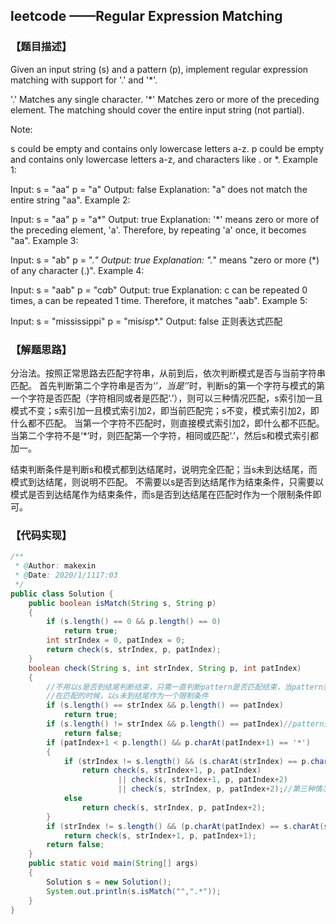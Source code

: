## leetcode ——Regular Expression Matching
### 【题目描述】
Given an input string (s) and a pattern (p), implement regular expression matching with support for '.' and '*'.

'.' Matches any single character.
'*' Matches zero or more of the preceding element.
The matching should cover the entire input string (not partial).

Note:

s could be empty and contains only lowercase letters a-z.
p could be empty and contains only lowercase letters a-z, and characters like . or *.
Example 1:

Input:
s = "aa"
p = "a"
Output: false
Explanation: "a" does not match the entire string "aa".
Example 2:

Input:
s = "aa"
p = "a*"
Output: true
Explanation: '*' means zero or more of the preceding element, 'a'. Therefore, by repeating 'a' once, it becomes "aa".
Example 3:

Input:
s = "ab"
p = ".*"
Output: true
Explanation: ".*" means "zero or more (*) of any character (.)".
Example 4:

Input:
s = "aab"
p = "c*a*b"
Output: true
Explanation: c can be repeated 0 times, a can be repeated 1 time. Therefore, it matches "aab".
Example 5:

Input:
s = "mississippi"
p = "mis*is*p*."
Output: false
正则表达式匹配
### 【解题思路】
分治法。按照正常思路去匹配字符串，从前到后，依次判断模式是否与当前字符串匹配。
首先判断第二个字符串是否为‘*’，当是‘*’时，判断s的第一个字符与模式的第一个字符是否匹配（字符相同或者是匹配‘.’），则可以三种情况匹配，s索引加一且模式不变；s索引加一且模式索引加2，即当前匹配完；s不变，模式索引加2，即什么都不匹配。
当第一个字符不匹配时，则直接模式索引加2，即什么都不匹配。
当第二个字符不是‘*’时，则匹配第一个字符，相同或匹配‘.’，然后s和模式索引都加一。

结束判断条件是判断s和模式都到达结尾时，说明完全匹配；当s未到达结尾，而模式到达结尾，则说明不匹配。
不需要以s是否到达结尾作为结束条件，只需要以模式是否到达结尾作为结束条件，而s是否到达结尾在匹配时作为一个限制条件即可。

### 【代码实现】

```java
/**
 * @Author: makexin
 * @Date: 2020/1/1117:03
 */
public class Solution {
    public boolean isMatch(String s, String p)
    {
        if (s.length() == 0 && p.length() == 0)
            return true;
        int strIndex = 0, patIndex = 0;
        return check(s, strIndex, p, patIndex);
    }
    boolean check(String s, int strIndex, String p, int patIndex)
    {
        //不用以s是否到结尾判断结束，只需一直判断pattern是否匹配结束，当pattern到结尾，但是s还没结束，则为false
        //在匹配的时候，以s未到结尾作为一个限制条件
        if (s.length() == strIndex && p.length() == patIndex)
            return true;
        if (s.length() != strIndex && p.length() == patIndex)//pattern先匹配完，失败
            return false;
        if (patIndex+1 < p.length() && p.charAt(patIndex+1) == '*')
        {
            if (strIndex != s.length() && (s.charAt(strIndex) == p.charAt(patIndex) || p.charAt(patIndex) == '.'))
                return check(s, strIndex+1, p, patIndex)
                        || check(s, strIndex+1, p, patIndex+2)
                        || check(s, strIndex, p, patIndex+2);//第三种情况，也可以什么都不匹配
            else
                return check(s, strIndex, p, patIndex+2);
        }
        if (strIndex != s.length() && (p.charAt(patIndex) == s.charAt(strIndex) || p.charAt(patIndex) == '.'))
            return check(s, strIndex+1, p, patIndex+1);
        return false;﻿
    }
    public static void main(String[] args)
    {﻿﻿﻿﻿﻿﻿﻿﻿﻿﻿﻿﻿﻿﻿﻿﻿﻿﻿﻿﻿﻿﻿﻿﻿﻿﻿﻿﻿﻿﻿﻿﻿﻿﻿﻿﻿﻿﻿﻿﻿﻿﻿﻿﻿﻿﻿﻿﻿﻿﻿﻿﻿﻿﻿﻿﻿﻿﻿﻿﻿﻿﻿﻿﻿﻿﻿﻿﻿﻿﻿﻿﻿﻿﻿﻿﻿﻿﻿﻿﻿﻿﻿﻿﻿﻿﻿
        Solution s = new Solution();
        System.out.println(s.isMatch("",".*"));
    }
}

```